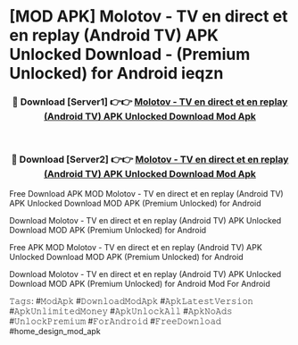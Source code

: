 # [MOD APK] Molotov - TV en direct et en replay (Android TV) APK Unlocked Download - (Premium Unlocked) for Android ieqzn



<div align="center">
<h3>🔴 Download [Server1] 👉👉 <a href="https://momento.my/?title=Molotov_-_TV_en_direct_et_en_replay_(Android_TV)_APK_Unlocked_Download">Molotov - TV en direct et en replay (Android TV) APK Unlocked Download Mod Apk</a></h3><br>

<h3>🔴 Download [Server2] 👉👉 <a href="https://momento.my/?title=Molotov_-_TV_en_direct_et_en_replay_(Android_TV)_APK_Unlocked_Download">Molotov - TV en direct et en replay (Android TV) APK Unlocked Download Mod Apk</a></h3>
</div>



Free Download APK MOD Molotov - TV en direct et en replay (Android TV) APK Unlocked Download MOD APK (Premium Unlocked) for Android

Download Molotov - TV en direct et en replay (Android TV) APK Unlocked Download MOD APK (Premium Unlocked) for Android

Free APK MOD Molotov - TV en direct et en replay (Android TV) APK Unlocked Download MOD APK (Premium Unlocked) for Android

Download Molotov - TV en direct et en replay (Android TV) APK Unlocked Download MOD APK (Premium Unlocked) for Android Mod For Android

𝚃𝚊𝚐𝚜: #𝙼𝚘𝚍𝙰𝚙𝚔 #𝙳𝚘𝚠𝚗𝚕𝚘𝚊𝚍𝙼𝚘𝚍𝙰𝚙𝚔 #𝙰𝚙𝚔𝙻𝚊𝚝𝚎𝚜𝚝𝚅𝚎𝚛𝚜𝚒𝚘𝚗 #𝙰𝚙𝚔𝚄𝚗𝚕𝚒𝚖𝚒𝚝𝚎𝚍𝙼𝚘𝚗𝚎𝚢 #𝙰𝚙𝚔𝚄𝚗𝚕𝚘𝚌𝚔𝙰𝚕𝚕 #𝙰𝚙𝚔𝙽𝚘𝙰𝚍𝚜 #𝚄𝚗𝚕𝚘𝚌𝚔𝙿𝚛𝚎𝚖𝚒𝚞𝚖 #𝙵𝚘𝚛𝙰𝚗𝚍𝚛𝚘𝚒𝚍 #𝙵𝚛𝚎𝚎𝙳𝚘𝚠𝚗𝚕𝚘𝚊𝚍 #home_design_mod_apk
